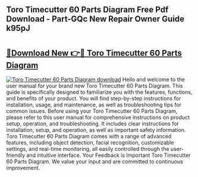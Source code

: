## Toro Timecutter 60 Parts Diagram Free Pdf Download - Part-GQc New Repair Owner Guide k95pJ

# <h2><a href="http://dfndoc6.blite.top/?on=Toro+Timecutter+60+Parts+Diagram">🔗Download New 👉🔴 Toro Timecutter 60 Parts Diagram</a></h2>

[![Toro Timecutter 60 Parts Diagram download](https://i.imgur.com/lujVjoI.png)](http://dfndoc6.blite.top/?on=Toro+Timecutter+60+Parts+Diagram)
Hello and welcome to the user manual for your brand new Toro Timecutter 60 Parts Diagram. This guide is specifically designed to familiarize you with the features, functions, and benefits of your product. You will find step-by-step instructions for installation, usage, and maintenance, as well as troubleshooting tips for common issues. Before using your Toro Timecutter 60 Parts Diagram, please refer to this user manual for comprehensive instructions on product setup, operation, and troubleshooting. It includes clear instructions for installation, setup, and operation, as well as important safety information. Toro Timecutter 60 Parts Diagram comes with a range of advanced features, including object detection, facial recognition, customizable settings, and real-time monitoring, all easily controlled through the user-friendly and intuitive interface. Your Feedback is Important Toro Timecutter 60 Parts Diagram. We value your input and are committed to continuous improvement.
